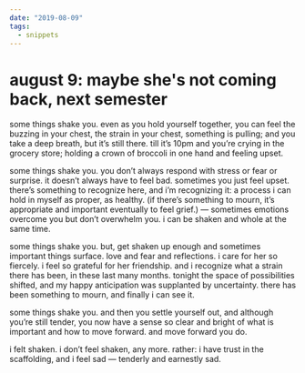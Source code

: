 ```yaml
---
date: "2019-08-09"
tags:
  - snippets
---
```

# august 9: maybe she's not coming back, next semester

some things shake you. even as you hold yourself together, you can feel the buzzing in your chest, the strain in your chest, something is pulling; and you take a deep breath, but it’s still there. till it’s 10pm and you’re crying in the grocery store; holding a crown of broccoli in one hand and feeling upset.

some things shake you. you don’t always respond with stress or fear or surprise. it doesn’t always have to feel bad. sometimes you just feel upset.  there’s something to recognize here, and i’m recognizing it: a process i can hold in myself as proper, as healthy. (if there’s something to mourn, it’s appropriate and important eventually to feel grief.) — sometimes emotions overcome you but don’t overwhelm you. i can be shaken and whole at the same time.

some things shake you. but, get shaken up enough and sometimes important things surface. love and fear and reflections. i care for her so fiercely. i feel so grateful for her friendship. and i recognize what a strain there has been, in these last many months. tonight the space of possibilities shifted, and my happy anticipation was supplanted by uncertainty. there has been something to mourn, and finally i can see it.

some things shake you. and then you settle yourself out, and although you’re still tender, you now have a sense so clear and bright of what is important and how to move forward. and move forward you do.

i felt shaken. i don’t feel shaken, any more. rather: i have trust in the scaffolding, and i feel sad — tenderly and earnestly sad.
